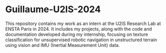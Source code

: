 # Guillaume-U2IS-2024
This repository contains my work as an intern at the U2IS Research Lab at ENSTA Paris in 2024. It includes my projects, along with the code and documentation developed during my internship, focusing on texture classification for unsupervised robotic navigation in unstructured terrain using vision and IMU (Inertial Measurement Unit) data.
